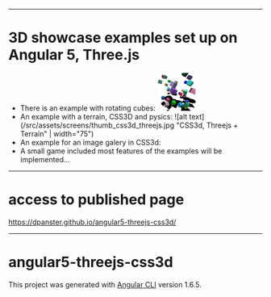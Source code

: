 --------------------
3D showcase examples set up on Angular 5, Three.js
==================================================

* There is an example with rotating cubes:
    <img src="/src/assets/screens/thumb_cube_threejs.jpg" width="75" title="Threejs Cubes">
* An example with a terrain, CSS3D and pysics:
    ![alt text](/src/assets/screens/thumb_css3d_threejs.jpg "CSS3d, Threejs + Terrain" | width="75")
* An example for an image galery in CSS3d:
    <TODO>
* A small game included most features of the examples will be implemented...
  
--------------------
# access to published page
https://dpanster.github.io/angular5-threejs-css3d/

--------------------
# angular5-threejs-css3d
This project was generated with [Angular CLI](https://github.com/angular/angular-cli) version 1.6.5.
